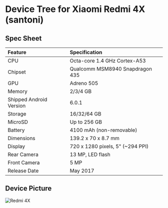 # Device Tree for Xiaomi Redmi 4X (santoni)

## Spec Sheet

| Feature                 | Specification                     |
| :---------------------- | :-------------------------------- |
| CPU                     | Octa-core 1.4 GHz Cortex-A53      |
| Chipset                 | Qualcomm MSM8940 Snapdragon 435   |
| GPU                     | Adreno 505                        |
| Memory                  | 2/3/4 GB                          |
| Shipped Android Version | 6.0.1                             |
| Storage                 | 16/32/64 GB                       |
| MicroSD                 | Up to 256 GB                      |
| Battery                 | 4100 mAh (non-removable)          |
| Dimensions              | 139.2 x 70 x 8.7 mm               |
| Display                 | 720 x 1280 pixels, 5" (~294 PPI)  |
| Rear Camera             | 13 MP, LED flash                  |
| Front Camera            | 5 MP                              |
| Release Date            | May 2017                          |

## Device Picture

![Redmi 4X](https://cdn.tgdd.vn/Products/Images/42/99145/xiaomi-redmi-4x-400-400x460.png "Redmi 4X")
